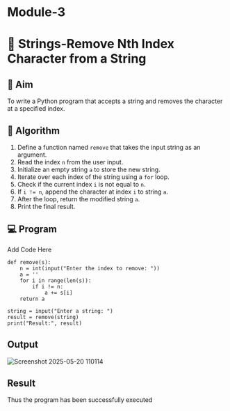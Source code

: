 # Module-3
# 🧹 Strings-Remove Nth Index Character from a String

## 🎯 Aim
To write a Python program that accepts a string and removes the character at a specified index.

## 🧠 Algorithm
1. Define a function named `remove` that takes the input string as an argument.
2. Read the index `n` from the user input.
3. Initialize an empty string `a` to store the new string.
4. Iterate over each index of the string using a `for` loop.
5. Check if the current index `i` is not equal to `n`.
6. If `i != n`, append the character at index `i` to string `a`.
7. After the loop, return the modified string `a`.
8. Print the final result.

## 💻 Program
Add Code Here
~~~
def remove(s):
    n = int(input("Enter the index to remove: "))
    a = ''
    for i in range(len(s)):
        if i != n:
            a += s[i]
    return a

string = input("Enter a string: ")
result = remove(string)
print("Result:", result)
~~~
## Output
![Screenshot 2025-05-20 110114](https://github.com/user-attachments/assets/704ef43c-7ce2-441a-8c26-aac6b77fd7be)

## Result
Thus the program has been successfully executed
